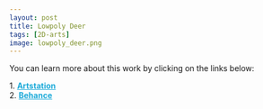 ```yaml
---
layout: post 
title: Lowpoly Deer
tags: [2D-arts]
image: lowpoly_deer.png
---
```


<!--more-->

You can learn more about this work by clicking on the links below: <br/>

<div>
	1.
    <a href="https://www.artstation.com/artwork/VdZaYZ" target="_blank" style="font-weight: bold; color: #1CAAD9;">Artstation</a><br/>
	2.
	<a href="https://www.behance.net/gallery/84999089/Lowpoly-deer" target="_blank" style="font-weight: bold; color: #1CAAD9;">Behance</a><br/>	
</div>
